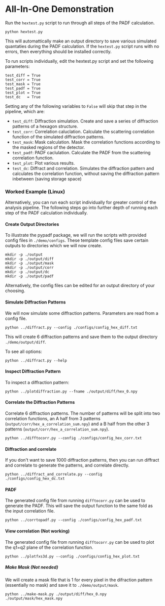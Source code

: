 # All-In-One Demonstration

Run the `hextest.py` script to run through all steps of the PADF calculation.

    python hextest.py

This will automattically make an output directory to save various simulated quantaties during the PADF calculation. If the `hextest.py` script runs with no errors, then everything should be installed correctly.


To run scripts individually, edit the hextest.py script and set the following parameters:
    
    test_diff = True
    test_corr = True
    test_mask = True
    test_padf = True
    test_plot = True
    test_dc   = True

Setting any of the following variables to `False` will skip that step in the pipeline, which are:

- `test_diff`: Diffraction simulation. Create and save a series of diffraction patterns of a hexagon structure.
- `test_corr`: Correlation caluclation. Calculate the scattering correlation function of the simulated diffraction patterns.
- `test_mask`: Mask calculation. Mask the correlation functions according to the masked regions of the detector.
- `test_padf`: PADF caclulation. Calculate the PADF from the scattering correlation function.
- `test_plot`: Plot various results.
- `test_dc`: Diffract and correlation. Simulates the diffraction pattern and calculates the correlation function, without saving the diffraction pattern inbetween (saving storage space)




### Worked Example (Linux)

Alternatively, you can run each script individually for greater control of the analysis pipeline. The following steps go into further depth of running each step of the PADF calculation individually.


#### Create Output Directories 
To illustrate the pypadf package, we will run the scripts with provided config files in `./demo/configs`. These template config files save certain outputs to directories which we will now create.

    mkdir -p ./output
    mkdir -p ./output/diff
    mkdir -p ./output/mask
    mkdir -p ./output/corr
    mkdir -p ./output/dc
    mkdir -p ./output/padf


Alternatively, the config files can be edited for an output directory of your choosing.

#### Simulate Diffraction Patterns

We will now simulate some diffraction patterns. Parameters are read from a config file.

    python ../diffract.py --config ./configs/config_hex_diff.txt

This will create 6 diffraction patterns and save them to the output directory `./demo/output/diff`. 

To see all options:
    
    python ../diffract.py --help


#### Inspect Diffraction Pattern

To inspect a diffraction pattern:

    python ../plotdiffraction.py --fname ./output/diff/hex_0.npy

#### Correlate the Diffraction Patterns

Correlate 6 diffraction patterns. The number of patterns will be split into two correlation functions, an A half from 3 patterns (`output/corr/hex_a_correlation_sum.npy`) and a B half from the other 3 patterns (`output/corr/hex_a_correlation_sum.npy`).

    python ../difftocorr.py --config ./configs/config_hex_corr.txt


#### Diffraction and correlate

If you don't want to save 1000 diffraction patterns, then you can run diffract and correlate to generate the patterns, and correlate directly.

    python ../diffract_and_correlate.py --config ./configs/config_hex_dc.txt


#### PADF

The generated config file from running `difftocorr.py` can be used to generate the PADF. This will save the output function to the same fold as the input correlation file.

    python ../corrtopadf.py --config ./configs/config_hex_padf.txt



#### View correlation (Not working)

The generated config file from running `difftocorr.py` can be used to plot the q1=q2 plane of the correlation function.

    python ../plotfxs3d.py --config ./configs/config_hex_plot.txt







##### Make Mask (Not needed)

We will create a mask file that is 1 for every pixel in the difraction pattern (essentially no mask) and save it to `./demo/output/mask`.

    python ../make-mask.py ./output/diff/hex_0.npy ./output/mask/hex_mask.npy




